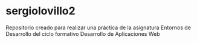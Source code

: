 # sergiolovillo2
Repositorio creado para realizar una práctica de la asignatura Entornos de Desarrollo del ciclo formativo Desarrollo de Aplicaciones Web
